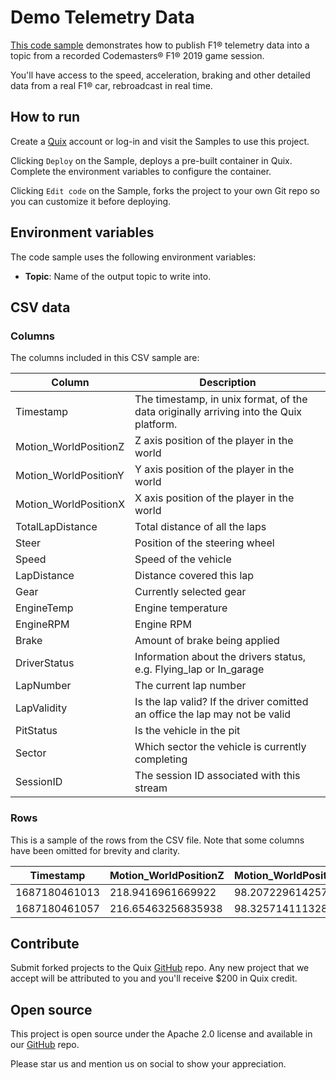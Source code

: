 # Demo Telemetry Data

[This code sample](https://github.com/quixio/quix-samples/tree/main/python/sources/demo_data) demonstrates how to publish F1&reg; telemetry data into a topic from a recorded Codemasters&reg; F1&reg; 2019 game session.

You'll have access to the speed, acceleration, braking and other detailed data from a real F1&reg; car, rebroadcast in real time.

## How to run

Create a [Quix](https://portal.platform.quix.io/signup?xlink=github) account or log-in and visit the Samples to use this project.

Clicking `Deploy` on the Sample, deploys a pre-built container in Quix. Complete the environment variables to configure the container.

Clicking `Edit code` on the Sample, forks the project to your own Git repo so you can customize it before deploying.

## Environment variables

The code sample uses the following environment variables:

- **Topic**: Name of the output topic to write into.

## CSV data

### Columns

The columns included in this CSV sample are:

| Column                | Description                                                                                                                                                 |
| --------------------- | ----------------------------------------------------------------------------------------------------------------------------------------------------------- |
| Timestamp             | The timestamp, in unix format, of the data originally arriving into the Quix platform.                                                                      |
| Motion_WorldPositionZ | Z axis position of the player in the world                                                                                                                  |
| Motion_WorldPositionY | Y axis position of the player in the world                                                                                                                  |
| Motion_WorldPositionX | X axis position of the player in the world                                                                                                                  |
| TotalLapDistance      | Total distance of all the laps                                                                                                                              |
| Steer                 | Position of the steering wheel                                                                                                                              |
| Speed                 | Speed of the vehicle                                                                                                                                        |
| LapDistance           | Distance covered this lap                                                                                                                                   |
| Gear                  | Currently selected gear                                                                                                                                     |
| EngineTemp            | Engine temperature                                                                                                                                          |
| EngineRPM             | Engine RPM                                                                                                                                                  |
| Brake                 | Amount of brake being applied                                                                                                                               |
| DriverStatus          | Information about the drivers status, e.g. Flying_lap or In_garage                                                                                          |
| LapNumber             | The current lap number                                                                                                                                      |
| LapValidity           | Is the lap valid? If the driver comitted an office the lap may not be valid                                                                                 |
| PitStatus             | Is the vehicle in the pit                                                                                                                                   |
| Sector                | Which sector the vehicle is currently completing                                                                                                            |
| SessionID             | The session ID associated with this stream                                                                                                                  |

### Rows

This is a sample of the rows from the CSV file. Note that some columns have been omitted for brevity and clarity.

| Timestamp     | Motion_WorldPositionZ | Motion_WorldPositionY | Motion_WorldPositionX | TotalLapDistance  | Steer | Speed | LapDistance       | Gear | EngineTemp | EngineRPM |
| ------------- | --------------------- | --------------------- | --------------------- | ----------------- | ----- | ----- | ----------------- | ---- | ---------- | --------- |
| 1687180461013 | 218.9416961669922     | 98.20722961425781     | -25.482023239135742   | 2095.084228515625 | -1    | 223   | 2095.084228515625 | 6    | 90         | 10251     |
| 1687180461057 | 216.65463256835938    | 98.32571411132812     | -24.000829696655273   | 2097.9296875      | -1    | 224   | 2097.9296875      | 6    | 90         | 10308     |

## Contribute

Submit forked projects to the Quix [GitHub](https://github.com/quixio/quix-samples) repo. Any new project that we accept will be attributed to you and you'll receive $200 in Quix credit.

## Open source

This project is open source under the Apache 2.0 license and available in our [GitHub](https://github.com/quixio/quix-samples) repo.

Please star us and mention us on social to show your appreciation.
